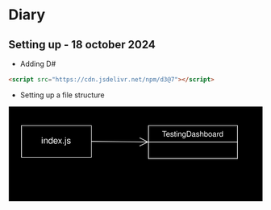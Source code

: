 
# Diary


## Setting up - 18 october 2024

* Adding D#
```html
<script src="https://cdn.jsdelivr.net/npm/d3@7"></script>
```
* Setting up a file structure

![uml](./diagrams/uml01.drawio.svg)

